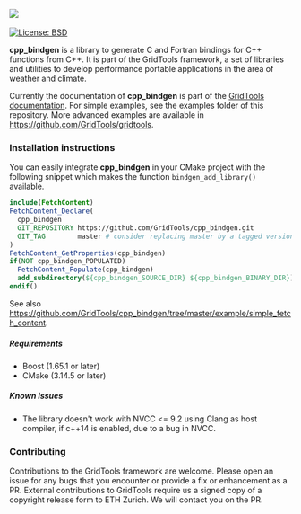 <a href="https://GridTools.github.io/gridtools"><img src="https://gridtools.github.io/gridtools/latest/_static/logo.svg"/></a>
<br/><br/>
<a target="_blank" href="https://opensource.org/licenses/BSD-3-Clause">![License: BSD][BSD.License]</a>

**cpp_bindgen** is a library to generate C and Fortran bindings for C++ functions from C++. It is part of the GridTools framework, a set of libraries and utilities to develop performance portable applications in the area of weather and climate.

Currently the documentation of **cpp_bindgen** is part of the [GridTools documentation](https://gridtools.github.io/gridtools/latest/user_manual/user_manual.html#interfacing-to-other-programming-languages). For simple examples, see the examples folder of this repository. More advanced examples are available in https://github.com/GridTools/gridtools.

### Installation instructions

You can easily integrate **cpp_bindgen** in your CMake project with the following snippet which makes the function `bindgen_add_library()` available.

```cmake
include(FetchContent)
FetchContent_Declare(
  cpp_bindgen
  GIT_REPOSITORY https://github.com/GridTools/cpp_bindgen.git
  GIT_TAG        master # consider replacing master by a tagged version
)
FetchContent_GetProperties(cpp_bindgen)
if(NOT cpp_bindgen_POPULATED)
  FetchContent_Populate(cpp_bindgen)
  add_subdirectory(${cpp_bindgen_SOURCE_DIR} ${cpp_bindgen_BINARY_DIR})
endif()
```

See also https://github.com/GridTools/cpp_bindgen/tree/master/example/simple_fetch_content.

##### Requirements

- Boost (1.65.1 or later)
- CMake (3.14.5 or later)

##### Known issues

- The library doesn't work with NVCC <= 9.2 using Clang as host compiler, if c++14 is enabled, due to a bug in NVCC.

### Contributing

Contributions to the GridTools framework are welcome. Please open an issue for any bugs that you encounter or provide a fix or enhancement as a PR. External contributions to GridTools require us a signed copy of a copyright release form to ETH Zurich. We will contact you on the PR.

[BSD.License]: https://img.shields.io/badge/License-BSD--3--Clause-blue.svg
